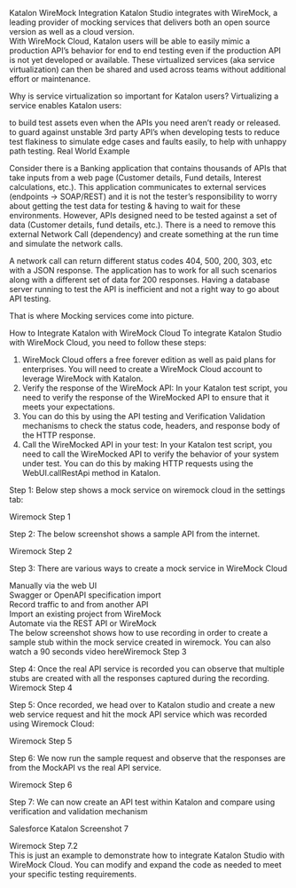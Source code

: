 Katalon WireMock Integration
Katalon Studio integrates with WireMock, a leading provider of mocking services that delivers both an open source version as well as a cloud version.    
With WireMock Cloud, Katalon users will be able to easily mimic a production API’s behavior for end to end testing even if the production API is not yet developed or available. These virtualized services (aka service virtualization) can then be shared and used across teams without additional effort or maintenance.

Why is service virtualization so important for Katalon users?
Virtualizing a service enables Katalon users:

to build test assets even when the APIs you need aren’t ready or released.
to guard against unstable 3rd party API’s when developing tests to reduce test flakiness
to simulate edge cases and faults easily, to help with unhappy path testing.
Real World Example

Consider there is a Banking application that contains thousands of APIs that take inputs from a web page (Customer details, Fund details, Interest calculations, etc.). This application communicates to external services (endpoints -> SOAP/REST) and it is not the tester’s responsibility to worry about getting the test data for testing & having to wait for these environments. However, APIs designed need to be tested against a set of data (Customer details, fund details, etc.). There is a need to remove this external Network Call (dependency) and create something at the run time and simulate the network calls.

A network call can return different status codes 404, 500, 200, 303, etc with a JSON response. The application has to work for all such scenarios along with a different set of data for 200 responses. Having a database server running to test the API is inefficient and not a right way to go about API testing.

That is where Mocking services come into picture.

How to Integrate Katalon with WireMock Cloud 
To integrate Katalon Studio with WireMock Cloud, you need to follow these steps:    
1. WireMock Cloud offers a free forever edition as well as paid plans for enterprises. You will need to create a WireMock Cloud account to leverage WireMock with Katalon.    
2. Verify the response of the WireMock API: In your Katalon test script, you need to verify the response of the WireMocked API to ensure that it meets your expectations.     
3. You can do this by using the API testing and Verification Validation mechanisms to check the status code, headers, and response body of the HTTP response.    
4. Call the WireMocked API in your test: In your Katalon test script, you need to call the WireMocked API to verify the behavior of your system under test. You can do this by making HTTP requests using the WebUI.callRestApi method in Katalon.

Step 1: Below step shows a mock service on wiremock cloud in the settings tab: 

Wiremock Step 1   
 

Step 2: The below screenshot shows a sample API from the internet.

 Wiremock Step 2

 

Step 3: There are various ways to create a mock service in WireMock Cloud  

Manually via the web UI  
Swagger or OpenAPI specification import  
Record traffic to and from another API  
Import an existing project from WireMock  
Automate via the REST API or WireMock  
The below screenshot shows how to use recording in order to create a sample stub within the mock service created in wiremock. You can also watch a 90 seconds video hereWiremock Step 3

 

Step 4: Once the real API service is recorded you can observe that multiple stubs are created with all the responses captured during the recording. Wiremock Step 4 
 

Step 5: Once recorded, we head over to Katalon studio and create a new web service request and hit the mock API service which was recorded using Wiremock Cloud:

Wiremock Step 5 
 

Step 6: We now run the sample request and observe that the responses are from the MockAPI vs the real API service.

Wiremock Step 6

Step 7: We can now create an API test within Katalon and compare using verification and validation mechanism

Salesforce Katalon Screenshot 7

Wiremock Step 7.2   
This is just an example to demonstrate how to integrate Katalon Studio with WireMock Cloud. You can modify and expand the code as needed to meet your specific testing requirements. 
